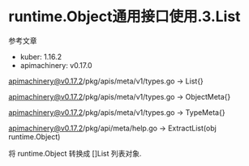 # runtime.Object通用接口使用.3.List

参考文章

- kuber: 1.16.2
- apimachinery: v0.17.0

apimachinery@v0.17.2/pkg/apis/meta/v1/types.go -> List{}

apimachinery@v0.17.2/pkg/apis/meta/v1/types.go -> ObjectMeta{}

apimachinery@v0.17.2/pkg/apis/meta/v1/types.go -> TypeMeta{}


apimachinery@v0.17.2/pkg/api/meta/help.go -> ExtractList(obj runtime.Object)

将 runtime.Object 转换成 []List 列表对象.
